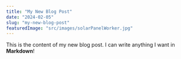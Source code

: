 ```yaml
---
title: "My New Blog Post"
date: "2024-02-05"
slug: "my-new-blog-post"
featuredImage: "src/images/solarPanelWorker.jpg" 
---
```


This is the content of my new blog post. I can write anything I want in **Markdown**!
